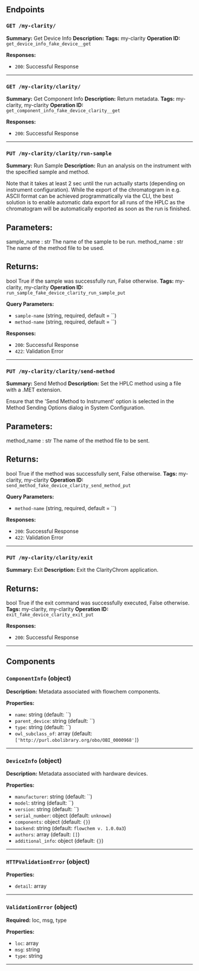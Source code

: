 ## Endpoints

### `GET /my-clarity/`

**Summary:** Get Device Info
**Description:** 
**Tags:** my-clarity
**Operation ID:** `get_device_info_fake_device__get`

**Responses:**
- `200`: Successful Response

---

### `GET /my-clarity/clarity/`

**Summary:** Get Component Info
**Description:** Return metadata.
**Tags:** my-clarity, my-clarity
**Operation ID:** `get_component_info_fake_device_clarity__get`

**Responses:**
- `200`: Successful Response

---

### `PUT /my-clarity/clarity/run-sample`

**Summary:** Run Sample
**Description:** Run an analysis on the instrument with the specified sample and method.

Note that it takes at least 2 sec until the run actually starts (depending on instrument configuration).
While the export of the chromatogram in e.g. ASCII format can be achieved programmatically via the CLI, the best
solution is to enable automatic data export for all runs of the HPLC as the chromatogram will be automatically
exported as soon as the run is finished.

Parameters:
-----------
sample_name : str
    The name of the sample to be run.
method_name : str
    The name of the method file to be used.

Returns:
--------
bool
    True if the sample was successfully run, False otherwise.
**Tags:** my-clarity, my-clarity
**Operation ID:** `run_sample_fake_device_clarity_run_sample_put`

**Query Parameters:**
- `sample-name` (string, required, default = ``)
- `method-name` (string, required, default = ``)

**Responses:**
- `200`: Successful Response
- `422`: Validation Error

---

### `PUT /my-clarity/clarity/send-method`

**Summary:** Send Method
**Description:** Set the HPLC method using a file with a .MET extension.

Ensure that the 'Send Method to Instrument' option is selected in the Method Sending Options dialog in
System Configuration.

Parameters:
-----------
method_name : str
    The name of the method file to be sent.

Returns:
--------
bool
    True if the method was successfully sent, False otherwise.
**Tags:** my-clarity, my-clarity
**Operation ID:** `send_method_fake_device_clarity_send_method_put`

**Query Parameters:**
- `method-name` (string, required, default = ``)

**Responses:**
- `200`: Successful Response
- `422`: Validation Error

---

### `PUT /my-clarity/clarity/exit`

**Summary:** Exit
**Description:** Exit the ClarityChrom application.

Returns:
--------
bool
    True if the exit command was successfully executed, False otherwise.
**Tags:** my-clarity, my-clarity
**Operation ID:** `exit_fake_device_clarity_exit_put`

**Responses:**
- `200`: Successful Response

---

## Components

### `ComponentInfo` (object)

**Description:** Metadata associated with flowchem components.

**Properties:**
- `name`: string (default: ``)
- `parent_device`: string (default: ``)
- `type`: string (default: ``)
- `owl_subclass_of`: array (default: `['http://purl.obolibrary.org/obo/OBI_0000968']`)

---

### `DeviceInfo` (object)

**Description:** Metadata associated with hardware devices.

**Properties:**
- `manufacturer`: string (default: ``)
- `model`: string (default: ``)
- `version`: string (default: ``)
- `serial_number`: object (default: `unknown`)
- `components`: object (default: `{}`)
- `backend`: string (default: `flowchem v. 1.0.0a3`)
- `authors`: array (default: `[]`)
- `additional_info`: object (default: `{}`)

---

### `HTTPValidationError` (object)


**Properties:**
- `detail`: array

---

### `ValidationError` (object)

**Required:** loc, msg, type

**Properties:**
- `loc`: array
- `msg`: string
- `type`: string

---
